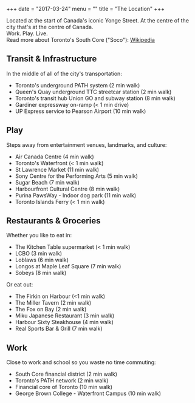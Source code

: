 +++
date = "2017-03-24"
menu = ""
title = "The Location"
+++
Located at the start of Canada's iconic Yonge Street. At the centre of the city that's at the centre of Canada. <br>
Work. Play. Live. <br>
Read more about Toronto's South Core ("Soco"): [Wikipedia][1]

**Transit & Infrastructure**
---------------------------------

In the middle of all of the city's transportation:

 - Toronto's underground PATH system (2 min walk)
 - Queen's Quay underground TTC streetcar station (2 min walk)
 - Toronto's transit hub Union GO and subway station (8 min walk)
 - Gardiner expressway on-ramp (< 1 min drive)
 - UP Express service to Pearson Airport (10 min walk)

**Play**
---------------------------------

Steps away from entertainment venues, landmarks, and culture:

 - Air Canada Centre (4 min walk)
 - Toronto's Waterfront (< 1 min walk)
 - St Lawrence Market (11 min walk)
 - Sony Centre for the Performing Arts (5 min walk)
 - Sugar Beach (7 min walk)
 - Harbourfront Cultural Centre (8 min walk)
 - Purina PawsWay - Indoor dog park (11 min walk)
 - Toronto Islands Ferry (< 1 min walk)

**Restaurants & Groceries**
---------------------------------

Whether you like to eat in:

 - The Kitchen Table supermarket (< 1 min walk)
 - LCBO (3 min walk)
 - Loblaws (6 min walk)
 - Longos at Maple Leaf Square (7 min walk)
 - Sobeys (8 min walk)

 Or eat out:

 - The Firkin on Harbour (<1 min walk)
 - The Miller Tavern (2 min walk)
 - The Fox on Bay (2 min walk)
 - Miku Japanese Restaurant  (3 min walk)
 - Harbour Sixty Steakhouse  (4 min walk)
 - Real Sports Bar & Grill (7 min walk)

**Work**
---------------------------------

Close to work and school so you waste no time commuting:

 - South Core financial district  (2 min walk)
 - Toronto's PATH network (2 min walk)
 - Financial core of Toronto (10 min walk)
 - George Brown College - Waterfront Campus (10 min walk)


  [1]: https://en.wikipedia.org/wiki/South_Core,_Toronto
